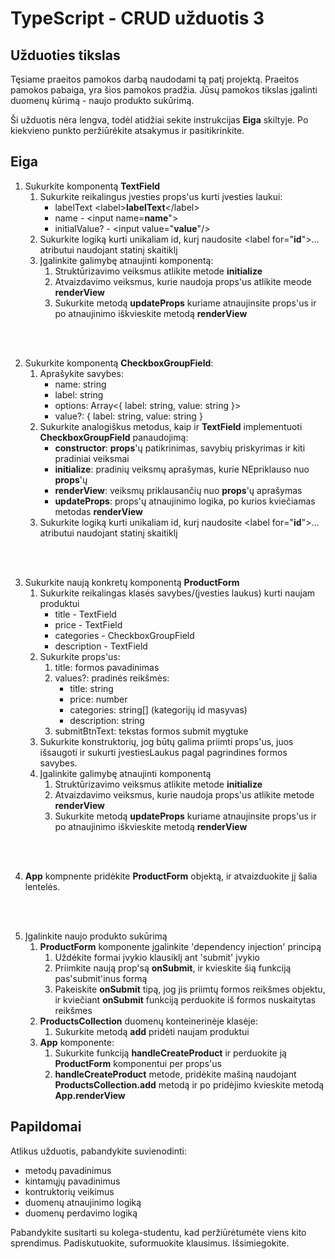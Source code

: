 # TypeScript - CRUD užduotis 3

## Užduoties tikslas

Tęsiame praeitos pamokos darbą naudodami tą patį projektą. Praeitos pamokos pabaiga, yra šios pamokos pradžia.
Jūsų pamokos tikslas įgalinti duomenų kūrimą - naujo produkto sukūrimą.

Ši užduotis nėra lengva, todėl atidžiai sekite instrukcijas __Eiga__ skiltyje. Po kiekvieno punkto peržiūrėkite atsakymus ir pasitikrinkite. 


## Eiga
1. Sukurkite komponentą __TextField__
   1. Sukurkite reikalingus įvesties props'us kurti įvesties laukui:
      * labelText &lt;label&gt;__labelText__&lt;/label&gt;
      * name - &lt;input name=__name__"&gt;
      * initialValue? - &lt;input value="__value__"/&gt; 
   2. Sukurkite logiką kurti unikaliam id, kurį naudosite &lt;label for="__id__"&gt;... atributui naudojant statinį skaitiklį
   3. Įgalinkite galimybę atnaujinti komponentą:
      1. Struktūrizavimo veiksmus atlikite metode __initialize__
      2. Atvaizdavimo veiksmus, kurie naudoja props'us atlikite meode __renderView__
      3. Sukurkite metodą __updateProps__ kuriame atnaujinsite props'us ir po atnaujinimo iškvieskite metodą __renderView__
<br/>
<br/>

2. Sukurkite komponentą __CheckboxGroupField__:
   1. Aprašykite savybes:
      * name: string
      * label: string
      * options: Array<{ label: string, value: string }>
      * value?: { label: string, value: string }
   2. Sukurkite analogiškus metodus, kaip ir __TextField__ implementuoti __CheckboxGroupField__ panaudojimą:
      * __constructor__: __props__'ų patikrinimas, savybių priskyrimas ir kiti pradiniai veiksmai
      * __initialize__: pradinių veiksmų aprašymas, kurie NEpriklauso nuo __props__'ų
      * __renderView__: veiksmų priklausančių nuo __props__'ų aprašymas
      * __updateProps__: props'ų atnaujinimo logika, po kurios kviečiamas metodas __renderView__
   3. Sukurkite logiką kurti unikaliam id, kurį naudosite &lt;label for="__id__"&gt;... atributui naudojant statinį skaitiklį
<br/>
<br/>

3. Sukurkite naują konkretų komponentą __ProductForm__
   1. Sukurkite reikalingas klasės savybes/(įvesties laukus) kurti naujam produktui
      * title - TextField
      * price - TextField
      * categories - CheckboxGroupField
      * description - TextField
   2. Sukurkite props'us:
      1. title: formos pavadinimas
      2. values?: pradinės reikšmės:
         * title: string
         * price: number
         * categories: string[] (kategorijų id masyvas)
         * description: string
      3. submitBtnText: tekstas formos submit mygtuke
   3. Sukurkite konstruktorių, jog būtų galima priimti props'us, juos išsaugoti ir sukurti įvestiesLaukus pagal pagrindines formos savybes.
   4.  Įgalinkite galimybę atnaujinti komponentą
       1. Struktūrizavimo veiksmus atlikite metode __initialize__
       2. Atvaizdavimo veiksmus, kurie naudoja props'us atlikite metode __renderView__
       3. Sukurkite metodą __updateProps__ kuriame atnaujinsite props'us ir po atnaujinimo
    iškvieskite metodą __renderView__
<br />
<br />

4. __App__ kompnente pridėkite __ProductForm__ objektą, ir atvaizduokite jį šalia lentelės.
<br />
<br />

5. Įgalinkite naujo produkto sukūrimą
   1.  __ProductForm__ komponente įgalinkite 'dependency injection' principą
       1. Uždėkite formai įvykio klausiklį ant 'submit' įvykio
       2. Priimkite naują prop'są __onSubmit__, ir kvieskite šią funkciją pas'submit'inus formą
       3. Pakeiskite __onSubmit__ tipą, jog jis priimtų formos reikšmes objektu, ir kviečiant __onSubmit__ funkciją perduokite iš formos nuskaitytas reikšmes
   2.  __ProductsCollection__ duomenų konteinerinėje klasėje:
       1. Sukurkite metodą __add__ pridėti naujam produktui
   3.  __App__ komponente:
       1. Sukurkite funkciją __handleCreateProduct__ ir perduokite ją __ProductForm__ komponentui per props'us
       2. __handleCreateProduct__ metode, pridėkite mašiną naudojant __ProductsCollection.add__ metodą ir po pridėjimo kvieskite metodą __App.renderView__

## Papildomai

Atlikus užduotis, pabandykite suvienodinti:
  * metodų pavadinimus
  * kintamųjų pavadinimus
  * kontruktorių veikimus
  * duomenų atnaujinimo logiką
  * duomenų perdavimo logiką
  
Pabandykite susitarti su kolega-studentu, kad peržiūrėtumėte viens kito sprendimus. 
Padiskutuokite, suformuokite klausimus. Išsimiegokite.
